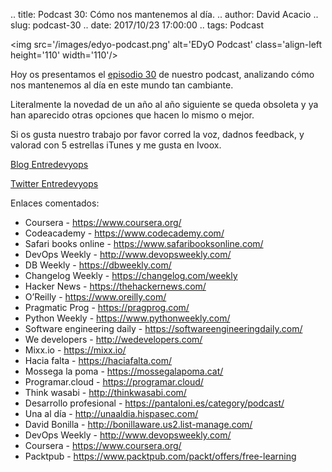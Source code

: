 .. title: Podcast 30: Cómo nos mantenemos al día.
.. author: David Acacio
.. slug: podcast-30
.. date: 2017/10/23 17:00:00
.. tags: Podcast


<img src='/images/edyo-podcast.png' alt='EDyO Podcast' class='align-left height='110' width='110'/>

Hoy os presentamos el [episodio 30](http://podcast.edyo.es/podcast/edyo-30.mp3) de nuestro podcast, analizando cómo nos mantenemos al día en este mundo tan cambiante. 

Literalmente la novedad de un año al año siguiente se queda obsoleta y ya han aparecido otras opciones que hacen lo mismo o mejor.

Si os gusta nuestro trabajo por favor corred la voz, dadnos feedback, y valorad con 5 estrellas iTunes y me gusta en Ivoox.


[Blog Entredevyops](http://www.entredevyops.es)

[Twitter Entredevyops](https://twitter.com/EntreDevYOps)

<!-- TEASER_END -->

Enlaces comentados:

 * Coursera - https://www.coursera.org/ 
 * Codeacademy - https://www.codecademy.com/ 
 * Safari books online - https://www.safaribooksonline.com/
 * DevOps Weekly - http://www.devopsweekly.com/ 
 * DB Weekly - https://dbweekly.com/ 
 * Changelog Weekly - https://changelog.com/weekly
 * Hacker News  - https://thehackernews.com/
 * O’Reilly - https://www.oreilly.com/
 * Pragmatic Prog  - https://pragprog.com/
 * Python Weekly - https://www.pythonweekly.com/
 * Software engineering daily - https://softwareengineeringdaily.com/
 * We developers - http://wedevelopers.com/
 * Mixx.io - https://mixx.io/
 * Hacia falta - https://haciafalta.com/ 
 * Mossega la poma - https://mossegalapoma.cat/
 * Programar.cloud - https://programar.cloud/ 
 * Think wasabi - http://thinkwasabi.com/  
 * Desarrollo profesional - https://pantaloni.es/category/podcast/
 * Una al día - http://unaaldia.hispasec.com/
 * David Bonilla - http://bonillaware.us2.list-manage.com/
 * DevOps Weekly - http://www.devopsweekly.com/
 * Coursera - https://www.coursera.org/ 
 * Packtpub - https://www.packtpub.com/packt/offers/free-learning
